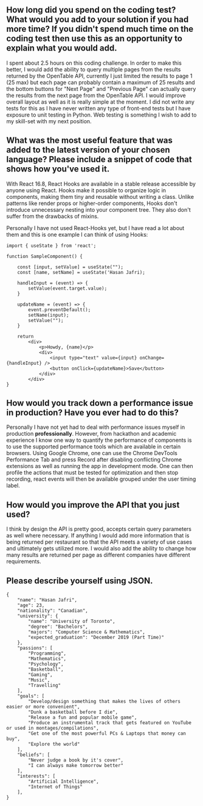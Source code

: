## How long did you spend on the coding test? What would you add to your solution if you had more time? If you didn't spend much time on the coding test then use this as an opportunity to explain what you would add.

I spent about 2.5 hours on this coding challenge. In order to make this better, I would add the ability to query multiple pages from the results returned by the OpenTable API, currently I just limited the results to page 1 (25 max) but each page can probably contain a maximum of 25 results and the bottom buttons for "Next Page" and "Previous Page" can actually query the results from the next page from the OpenTable API. I would improve overall layout as well as it is really simple at the moment. I did not write any tests for this as I have never written any type of front-end tests but I have exposure to unit testing in Python. Web testing is something I wish to add to my skill-set with my next position.

## What was the most useful feature that was added to the latest version of your chosen language? Please include a snippet of code that shows how you've used it.

With React 16.8, React Hooks are available in a stable release accessible by anyone using React. Hooks make it possible to organize logic in components, making them tiny and reusable without writing a class. Unlike patterns like render props or higher-order components, Hooks don't introduce unnecessary nesting into your component tree. They also don't suffer from the drawbacks of mixins. 

Personally I have not used React-Hooks yet, but I have read a lot about them and this is one example I can think of using Hooks:

    import { useState } from 'react';
        
    function SampleComponent() {

        const [input, setValue] = useState("");
        const [name, setName] = useState('Hasan Jafri);

        handleInput = (event) => {
            setValue(event.target.value);
        }
        
        updateName = (event) => {
            event.preventDefault();
            setName(input);
            setValue("");
        }
        
        return
            <div>
                <p>Howdy, {name}</p>
                <div>
                    <input type="text" value={input} onChange={handleInput} />
                    <button onClick={updateName}>Save</button>
                </div>
            </div>
    }

## How would you track down a performance issue in production? Have you ever had to do this?

Personally I have not yet had to deal with performance issues myself in production **professionally**. However, from hackathon and academic experience I know one way to quantify the performance of components is to use the supported performance tools which are available in certain browsers. Using Google Chrome, one can use the Chrome DevTools Performance Tab and press Record after disabling conflicting Chrome extensions as well as running the app in development mode. One can then profile the actions that must be tested for optimization and then stop recording, react events will then be available grouped under the user timing label.

## How would you improve the API that you just used?

I think by design the API is pretty good, accepts certain query parameters as well where necessary. If anything I would add more information that is being returned per restaurant so that the API meets a variety of use cases and ultimately gets utilized more. I would also add the ability to change how many results are returned per page as different companies have different requirements.

## Please describe yourself using JSON.

    {
        "name": "Hasan Jafri",
        "age": 23,
        "nationality": "Canadian",
        "university": {
            "name": "University of Toronto",
            "degree": "Bachelors",
            "majors": "Computer Science & Mathematics",
            "expected_graduation": "December 2019 (Part Time)"
        },
        "passions": [
            "Programming",
            "Mathematics",
            "Psychology",
            "Basketball",
            "Gaming",
            "Music",
            "Travelling" 
        ],
        "goals": [
            "Develop/design something that makes the lives of others easier or more convenient",
            "Dunk a basketball before I die",
            "Release a fun and popular mobile game",
            "Produce an instrumental track that gets featured on YouTube or used in montages/compilations",
            "Get one of the most powerful PCs & Laptops that money can buy",
            "Explore the world"
        ],
        "beliefs": [
            "Never judge a book by it's cover",
            "I can always make tomorrow better"
        ],
        "interests": [
            "Artificial Intelligence",
            "Internet of Things"
        ],
    }
